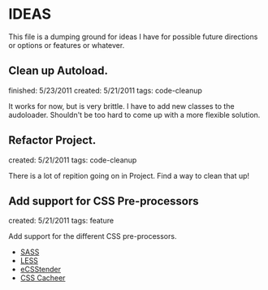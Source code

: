 # IDEAS #

This file is a dumping ground for ideas I have for possible future directions
or options or features or whatever.

## Clean up Autoload. ##

finished: 5/23/2011
created: 5/21/2011
tags: code-cleanup

It works for now, but is very brittle. I have to add new classes to the
audoloader. Shouldn't be too hard to come up with a more flexible solution.

## Refactor Project. ##

created: 5/21/2011
tags: code-cleanup

There is a lot of repition going on in Project. Find a way to clean that up!


## Add support for CSS Pre-processors ##

created: 5/21/2011
tags: feature

Add support for the different CSS pre-processors.

 *  [SASS](http://sass-lang.com/)
 *  [LESS](http://lesscss.org/)
 *  [eCSStender](http://ecsstender.org/)
 *  [CSS Cacheer](http://www.shauninman.com/archive/2008/05/30/check_out_css_cacheer)

